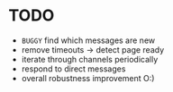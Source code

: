 # TODO

* `BUGGY` find which messages are new 
* remove timeouts -> detect page ready
* iterate through channels periodically
* respond to direct messages
* overall robustness improvement O:)

